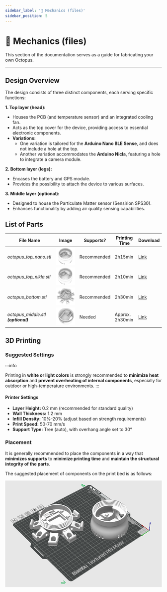 ```yaml
---
sidebar_label: '🔩 Mechanics (files)'
sidebar_position: 5
---
```


# 🔩 Mechanics (files)

This section of the documentation serves as a guide for fabricating your own Octopus. 

---

## Design Overview

The design consists of three distinct components, each serving specific functions: 

**1. Top layer (head):**
- Houses the PCB (and temperature sensor) and an integrated cooling fan.
- Acts as the top cover for the device, providing access to essential electronic components.
- **Variations:**
     - One variation is tailored for the **Arduino Nano BLE Sense**, and does not include a hole at the top.
     - Another variation accommodates the **Arduino Nicla**, featuring a hole to integrate a camera module.


**2. Bottom layer (legs):** 
- Encases the battery and GPS module.
- Provides the possibility to attach the device to various surfaces.

**3.  Middle layer (optional):** 
- Designed to house the Particulate Matter sensor (Sensirion SPS30).
- Enhances functionality by adding air quality sensing capabilities.


## List of Parts



| File Name   | Image       | Supports?   | Printing Time   | Download    |
| ----------- | ----------- | ----------- | --------------- | ----------- |
| *octopus_top_nano.stl*      | ![Head](../../static/img/octopus-imgs/otopus_top-layer_perspective.png)     | Recommended       |  2h15min           | [Link  ](https://github.com/MIT-Senseable-City-Lab/octopus-fabrication/blob/main/octopus_top_nano.stl)      |
| *octopus_top_nikla.stl*      | ![Head](../../static/img/octopus-imgs/otopus_top-layer-nikla_perspective.png)     | Recommended       | 2h10min           | [Link  ](https://github.com/MIT-Senseable-City-Lab/octopus-fabrication/blob/main/octopus_top_nikla.stl)      |
| *octopus_bottom.stl*   |  ![Legs](../../static/img/octopus-imgs/otopus_bottom-layer_perspective.png)      | Recommended       | 2h30min          | [Link](https://github.com/MIT-Senseable-City-Lab/octopus-fabrication/blob/main/octopus_bottom.stl)        |
| *octopus_middle.stl **(optional)***  |  ![Optional Sensing](../../static/img/octopus-imgs/otopus_middle-layer_perspective.png)       | Needed       | Approx. 2h30min           | [Link](https://github.com/MIT-Senseable-City-Lab/octopus-fabrication/blob/main/octopus_middle.stl)        |



## 3D Printing 
### Suggested Settings

:::info

Printing in **white or light colors** is strongly recommended to **minimize heat absorption** and **prevent overheating of internal components**, especially for outdoor or high-temperature environments. 
:::


#### Printer Settings
- **Layer Height:** 0.2 mm (recommended for standard quality) 
- **Wall Thickness:** 1.2 mm
- **Infill Density:** 10%-20% (adjust based on strength requirements)
- **Print Speed:** 50-70 mm/s
- **Support Type:** Tree (auto), with overhang angle set to 30°


### Placement


It is generally recommended to place the components in a way that **minimizes supports** to **minimize printing time**  and **maintain the structural integrity of the parts**.

The suggested placement of components on the print bed is as follows: 


![Component Placement](../../static/img/printing-placement.png)

<!-- ### Supports -->
